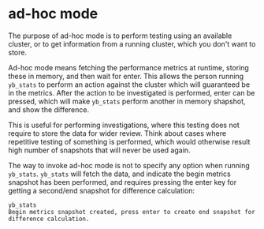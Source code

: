 # ad-hoc mode

The purpose of ad-hoc mode is to perform testing using an available cluster, or to get information from a running cluster, which you don't want to store.

Ad-hoc mode means fetching the performance metrics at runtime, storing these in memory, and then wait for enter. 
This allows the person running `yb_stats` to perform an action against the cluster which will guaranteed be in the metrics.
After the action to be investigated is performed, enter can be pressed, which will make `yb_stats` perform another in memory shapshot, and show the difference.

This is useful for performing investigations, where this testing does not require to store the data for wider review. Think about cases where repetitive testing of something is performed, which would otherwise result high number of snapshots that will never be used again.

The way to invoke ad-hoc mode is not to specify any option when running `yb_stats`.
`yb_stats` will fetch the data, and indicate the begin metrics snapshot has been performed, and requires pressing the enter key for getting a second/end snapshot for difference calculation:
```shell
yb_stats
Begin metrics snapshot created, press enter to create end snapshot for difference calculation.
```
